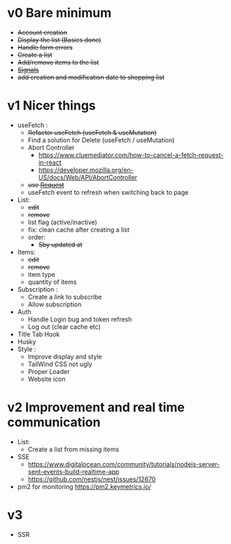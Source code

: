 # v0 Bare minimum

- ~~Account creation~~
- ~~Display the list (Basics done)~~
- ~~Handle form errors~~
- ~~Create a list~~
- ~~Add/remove items to the list~~
- ~~[Signals](https://preactjs.com/guide/v10/signals/)~~
- ~~add creation and modification date to shopping list~~

# v1 Nicer things

- useFetch :
  - ~~Refactor useFetch (useFetch & useMutation)~~
  - Find a solution for Delete (useFetch / useMutation)
  - Abort Controller
    - https://www.cluemediator.com/how-to-cancel-a-fetch-request-in-react
    - https://developer.mozilla.org/en-US/docs/Web/API/AbortController
  - ~~use [Request](https://developer.mozilla.org/en-US/docs/Web/API/Fetch_API/Using_Fetch#creating_a_request_object)~~
  - useFetch event to refresh when switching back to page
- List:
  - ~~edit~~
  - ~~remove~~
  - list flag (active/inactive)
  - fix: clean cache after creating a list
  - order: 
    - ~~Sby updated at~~
- Items:
  - ~~edit~~
  - ~~remove~~
  - item type
  - quantity of items
- Subscription :
  - Create a link to subscribe
  - Allow subscription
- Auth
  - Handle Login bug and token refresh
  - Log out (clear cache etc)
- Title Tab Hook
- Husky
- Style :
  - Improve display and style
  - TailWind CSS not ugly
  - Proper Loader
  - Website icon

# v2 Improvement and real time communication

- List:
  - Create a list from missing items
- SSE
  - https://www.digitalocean.com/community/tutorials/nodejs-server-sent-events-build-realtime-app
  - https://github.com/nestjs/nest/issues/12670
- pm2 for monitoring https://pm2.keymetrics.io/

# v3

- SSR
